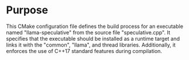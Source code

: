 # Purpose
This CMake configuration file defines the build process for an executable named "llama-speculative" from the source file "speculative.cpp". It specifies that the executable should be installed as a runtime target and links it with the "common", "llama", and thread libraries. Additionally, it enforces the use of C++17 standard features during compilation.
